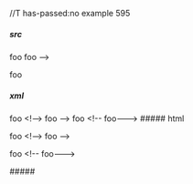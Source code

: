 //T has-passed:no
example 595
##### src
foo <!--> foo -->

foo <!-- foo--->
##### xml
<?xml version="1.0" encoding="UTF-8"?>
<!DOCTYPE document SYSTEM "CommonMark.dtd">
<document xmlns="http://commonmark.org/xml/1.0">
  <paragraph>
    <text>foo &lt;!--&gt; foo --&gt;</text>
  </paragraph>
  <paragraph>
    <text>foo &lt;!-- foo---&gt;</text>
  </paragraph>
</document>
##### html
<p>foo &lt;!--&gt; foo --&gt;</p>
<p>foo &lt;!-- foo---&gt;</p>
#####
